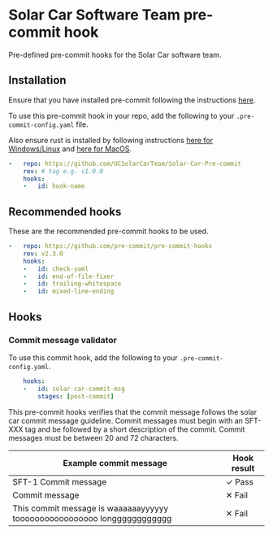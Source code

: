 # Solar Car Software Team pre-commit hook

Pre-defined pre-commit hooks for the Solar Car software team.

## Installation

Ensure that you have installed pre-commit following the instructions [here](https://pre-commit.com/#install).

To use this pre-commit hook in your repo, add the following to your `.pre-commit-config.yaml` file.

Also ensure rust is installed by following instructions [here for Windows/Linux](https://www.rust-lang.org/tools/install) and [here for MacOS](https://sourabhbajaj.com/mac-setup/Rust/).

```yaml
-   repo: https://github.com/UCSolarCarTeam/Solar-Car-Pre-commit
    rev: # tag e.g. v1.0.0
    hooks:
    -   id: hook-name
```
## Recommended hooks

These are the recommended pre-commit hooks to be used.

```yaml
-   repo: https://github.com/pre-commit/pre-commit-hooks
    rev: v2.3.0
    hooks:
    -   id: check-yaml
    -   id: end-of-file-fixer
    -   id: trailing-whitespace
    -   id: mixed-line-ending
```

## Hooks

### Commit message validator

To use this commit hook, add the following to your `.pre-commit-config.yaml`.
```yaml
    hooks:
    -   id: solar-car-commit-msg
        stages: [post-commit]
```

This pre-commit hooks verifies that the commit message follows the solar car commit message guideline.
Commit messages must begin with an SFT-XXX tag and be followed by a short description of the commit.
Commit messages must be between 20 and 72 characters.

| Example commit message                                                  | Hook result |
| ----------------------------------------------------------------------- | ----------- |
| SFT-1 Commit message                                                    | ✓ Pass     |
| Commit message                                                          | ✕ Fail     |
| This commit message is waaaaaayyyyyy tooooooooooooooooo longggggggggggg | ✕ Fail            |